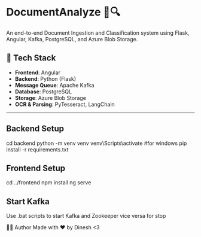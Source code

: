 # DocumentAnalyze 📄🔍

An end-to-end Document Ingestion and Classification system using Flask, Angular, Kafka, PostgreSQL, and Azure Blob Storage.

## 🧩 Tech Stack

- **Frontend**: Angular
- **Backend**: Python (Flask)
- **Message Queue**: Apache Kafka
- **Database**: PostgreSQL
- **Storage**: Azure Blob Storage
- **OCR & Parsing**: PyTesseract, LangChain

---

##  Backend Setup
cd backend
python -m venv venv
venv\Scripts\activate  #for windows
pip install -r requirements.txt

## Frontend Setup
cd ../frontend
npm install
ng serve

## Start Kafka
Use .bat scripts to start Kafka and Zookeeper vice versa for stop

👨‍💻 Author
Made with ❤️ by Dinesh <3

